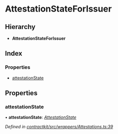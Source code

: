 # AttestationStateForIssuer

## Hierarchy

* **AttestationStateForIssuer**

## Index

### Properties

* [attestationState]()

## Properties

### attestationState

• **attestationState**: [_AttestationState_]()

_Defined in_ [_contractkit/src/wrappers/Attestations.ts:39_](https://github.com/celo-org/celo-monorepo/blob/master/packages/sdk/contractkit/src/wrappers/Attestations.ts#L39)

